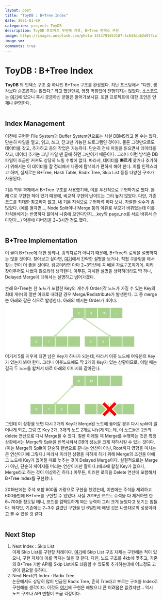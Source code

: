 ```yaml
---
layout: post
title: "ToyDB : B+Tree Index"
date: 2021-01-09
categories: projects ToyDB
description: ToyDB 프로젝트 두번째 기록, B+Tree 인덱스 구현
image: https://images.unsplash.com/photo-1453791052107-5c843da62d97?ixlib=rb-1.2.1&ixid=MXwxMjA3fDB8MHxwaG90by1wYWdlfHx8fGVufDB8fHw%3D&auto=format&fit=crop&w=1050&q=80
image-sm:
comments: true
---
```


# ToyDB : B+Tree Index
<b>ToyDB</b> 의 인덱스 구조 중 하나인 B+Tree 구조를 완성했다. 지난 포스팅에서 "다만, 생각보다 순조롭지는 않았다." 라고 했던만큼, 엄청 막힘없이 진행되지는 않았다. 소스코드는 [여기](https://github.com/pch6828/ToyDB)에 있으니 혹시 궁금하신 분들은 들어가보시길. 또한 프로젝트에 대한 조언은 언제나 환영한다.<br>
<br>

## Index Management
이전에 구현한 File System과 Buffer System만으로는 사실 DBMS라고 볼 수는 없다. 단순히 파일을 열고, 읽고, 쓰고, 닫고만 가능한 프로그램인 것이다. 물론 그것만으로도 데이터를 찾고, 추가하고 등의 작업은 가능하다. 단순히 전체 파일을 읽으면서 데이터를 찾고, 데이터 추가는 그냥 파일 맨 끝에 하면 그만이기 때문이다. 그러나 이런 방식은 DB 파일이 조금만 커져도 상당히 느릴 수밖에 없다. 따라서, 데이터를 <b>빠르게</b> 찾거나 추가하기 위해서는 이 데이터를 잘 정리해서 나중에 탐색하기 편하게 해야 한다. 이를 인덱스라고 하며, 실제로는 B+Tree, Hash Table, Radix Tree, Skip List 등등 다양한 구조가 사용된다.<br>
<br>
기존 학부 과제에서 B+Tree 구조를 사용했기에, 이를 우선적으로 구현하기로 했다. 본래 C로 구현한 적이 있기 때문에, 비교적 구현의 난이도는 그리 높지 않았다. 다만, 기존 코드를 최대한 참고하지 않고, 내 기본 지식으로 구현하려 하다 보니, 자잘한 실수가 좀 많았다. (예를 들자면..., Node Split이나 Merge 등의 이유로 부모가 바뀌었는데 이를 자식들에게는 반영하지 않아서 나중에 꼬인다던지...,key와 page_no를 서로 바꿔서 쓴다던가...) 덕분에 디버깅을 2~3시간 정도 했다.<br>
<br>

## B+Tree Implementation
이 글이 B+Tree에 대한 정리나, 강의자료가 아니기 때문에, B+Tree의 로직을 설명하지는 않을 것이다. 찾아보고 싶다면, [여기](https://ko.wikipedia.org/wiki/B%2B_%ED%8A%B8%EB%A6%AC)에서 간략한 설명을 보거나, 직접 구글링을 해서 찾는 편이 더 좋을 것이다. 컴공이라면 아마 2~3학년에 꼭 배울 자료구조이기에, 미리 찾아두어도 나쁘지 않으리라 생각한다. 아무튼, 자세한 설명을 생략하더라도 딱 하나, Delayed Merge에 대해서는 설명하고 넘어가겠다.<br>
<br>
본래 B+Tree는 한 노드가 포함한 Key의 개수가 Order(각 노드가 가질 수 있는 Key의 최대 개수)의 절반 아래로 내려갈 경우 Merge/Redistribute가 발생한다. 그 중 merge는 아래와 같은 식으로 발생한다. 아래의 예시는 Order가 4이다.
![before_merge](/assets/image/post/1-9-1.png)
여기서 5를 지우게 되면 남은 Key가 하나가 되는데, 따라서 이웃 노드에 여유분의 Key가 있는지 봐야 한다. 그러나 이웃노드에도 딱 2개의 Key가 있는 상황이므로, 이럴 때는 결국 두 노드를 합쳐서 바로 아래의 이미지와 같아진다.
![after_merge](/assets/image/post/1-9-2.png)
그런데 이 상황을 보면 다시 2개의 Key가 Merge된 노드에 들어갈 경우 다시 split이 일어나게 되고, 그럼 또 Key 2개, 3개의 노드 2개로 나뉘게 되는데, 이 노드들은 2번의 delete 연산으로 다시 Merge될 수 있다. 절반 아래일 때 Merge를 수행하는 것은 특정 상황에서는 Merge와 Split을 반복시켜서 DB의 성능을 크게 저하시킬 수 있는 것이다.(이는 Merge와 Split이 단순히 한번으로 끝나는 연산이 아닌, Root까지 영향을 미치는 큰 연산이기에 그렇다.) 따라서 이러한 상황을 피하게 하기 위해 Merge의 조건을 아예 그 노드에 Key가 없어질 때로 늦추는 것이 Delayed Merge이다. 실질적으로는 Merge가 아닌, 단순히 페이지를 버리는 연산이지만 말이다.(애초에 합칠 Key가 없으니, Merge라고 하는 것이 이상하긴 하다.) 아무튼, 이러한 로직을 Delete 연산에 포함해서 B+Tree Index를 구현했다.<br>
<br>
2019년에는 주석 포함 900줄 가량으로 구현을 했었는데, 이번에는 주석을 제외하고 600줄만에 B+Tree를 구현할 수 있었다. 사실 2019년 코드도 주석을 다 제거하면 한 6~700줄 정도일 테니, 코드를 컴팩트하게 짜는 능력이 그리 크게 늘었다고 보기는 힘들다. 하지만, 기존에는 2~3주 걸렸던 구현을 단 6일만에 해낸 것은 나름대로의 성장이라고 볼 수 있을 것 같다.<br>
<br>

## Next Step
1. Next Index : Skip List<br>
이제 Skip List를 구현할 차례이다. [여기](https://github.com/pch6828/DB_Lecture_Implementation/tree/master/Skip%20List)에 Skip List 구조 자체는 구현해본 적이 있으니, 구현 자체에 애를 먹지는 않을 것 같다. 다만, 노드 구조를 4kb에 맞추고, 기존의 B+Tree 기반 API를 Skip List에도 대응할 수 있도록 추가하는데에 어느정도 고민이 필요할 듯하다.
1. Next Next(?) Index : Radix Tree<br>
논문에서도 상당히 많이 언급된 Radix Tree, 흔히 Trie라고 부르는 구조를 Index로 구현해볼 생각이다. 이것도 [여기](https://github.com/pch6828/DB_Lecture_Implementation/tree/master/Trie)에 구현은 해봤으니 큰 어려움은 없겠지만... 역시 노드 구조나 API 변형이 조금 걱정이다.
